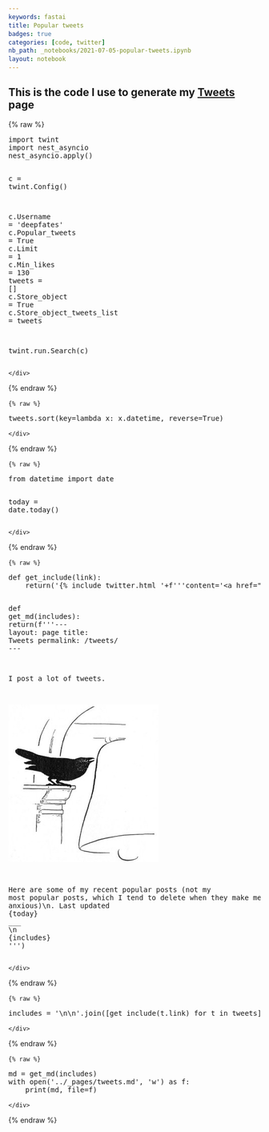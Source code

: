 ```yaml
---
keywords: fastai
title: Popular tweets
badges: true
categories: [code, twitter]
nb_path: _notebooks/2021-07-05-popular-tweets.ipynb
layout: notebook
---
```


<!--
#################################################
### THIS FILE WAS AUTOGENERATED! DO NOT EDIT! ###
#################################################
# file to edit: _notebooks/2021-07-05-popular-tweets.ipynb
-->

<div class="container" id="notebook-container">
        
<div class="cell border-box-sizing text_cell rendered"><div class="inner_cell">
<div class="text_cell_render border-box-sizing rendered_html">
<h2 id="This-is-the-code-I-use-to-generate-my-Tweets-page">This is the code I use to generate my <a href="../../../../../tweets">Tweets</a> page<a class="anchor-link" href="#This-is-the-code-I-use-to-generate-my-Tweets-page"> </a></h2>
</div>
</div>
</div>
    {% raw %}
    
<div class="cell border-box-sizing code_cell rendered">
<div class="input">

<div class="inner_cell">
    <div class="input_area">
<div class=" highlight hl-ipython3"><pre><span></span><span class="kn">import</span> <span class="nn">twint</span>
<span class="kn">import</span> <span class="nn">nest_asyncio</span>
<span class="n">nest_asyncio</span><span class="o">.</span><span class="n">apply</span><span class="p">()</span>


<span class="n">c</span> <span class="o">=</span> <span class="n">twint</span><span class="o">.</span><span class="n">Config</span><span class="p">()</span>

<span class="n">c</span><span class="o">.</span><span class="n">Username</span> <span class="o">=</span> <span class="s1">&#39;deepfates&#39;</span>
<span class="n">c</span><span class="o">.</span><span class="n">Popular_tweets</span> <span class="o">=</span> <span class="kc">True</span>
<span class="n">c</span><span class="o">.</span><span class="n">Limit</span> <span class="o">=</span> <span class="mi">1</span>
<span class="n">c</span><span class="o">.</span><span class="n">Min_likes</span> <span class="o">=</span> <span class="mi">130</span>
<span class="n">tweets</span> <span class="o">=</span> <span class="p">[]</span>
<span class="n">c</span><span class="o">.</span><span class="n">Store_object</span> <span class="o">=</span> <span class="kc">True</span>
<span class="n">c</span><span class="o">.</span><span class="n">Store_object_tweets_list</span> <span class="o">=</span> <span class="n">tweets</span>


<span class="n">twint</span><span class="o">.</span><span class="n">run</span><span class="o">.</span><span class="n">Search</span><span class="p">(</span><span class="n">c</span><span class="p">)</span>
</pre></div>

    </div>
</div>
</div>

</div>
    {% endraw %}

    {% raw %}
    
<div class="cell border-box-sizing code_cell rendered">
<div class="input">

<div class="inner_cell">
    <div class="input_area">
<div class=" highlight hl-ipython3"><pre><span></span><span class="n">tweets</span><span class="o">.</span><span class="n">sort</span><span class="p">(</span><span class="n">key</span><span class="o">=</span><span class="k">lambda</span> <span class="n">x</span><span class="p">:</span> <span class="n">x</span><span class="o">.</span><span class="n">datetime</span><span class="p">,</span> <span class="n">reverse</span><span class="o">=</span><span class="kc">True</span><span class="p">)</span>
</pre></div>

    </div>
</div>
</div>

</div>
    {% endraw %}

    {% raw %}
    
<div class="cell border-box-sizing code_cell rendered">
<div class="input">

<div class="inner_cell">
    <div class="input_area">
<div class=" highlight hl-ipython3"><pre><span></span><span class="kn">from</span> <span class="nn">datetime</span> <span class="kn">import</span> <span class="n">date</span>

<span class="n">today</span> <span class="o">=</span> <span class="n">date</span><span class="o">.</span><span class="n">today</span><span class="p">()</span>
</pre></div>

    </div>
</div>
</div>

</div>
    {% endraw %}

    {% raw %}
    
<div class="cell border-box-sizing code_cell rendered">
<div class="input">

<div class="inner_cell">
    <div class="input_area">
<div class=" highlight hl-ipython3"><pre><span></span><span class="k">def</span> <span class="nf">get_include</span><span class="p">(</span><span class="n">link</span><span class="p">):</span>
    <span class="k">return</span><span class="p">(</span><span class="s1">&#39;{</span><span class="si">% i</span><span class="s1">nclude twitter.html &#39;</span><span class="o">+</span><span class="sa">f</span><span class="s1">&#39;&#39;&#39;content=&#39;&lt;a href=&quot;</span><span class="si">{</span><span class="n">link</span><span class="si">}</span><span class="s1">&quot;&gt;</span><span class="si">{</span><span class="n">link</span><span class="si">}</span><span class="s1">&lt;/a&gt;&#39; &#39;&#39;&#39;</span><span class="o">+</span><span class="s1">&#39;%}&#39;</span><span class="p">)</span>

<span class="k">def</span> <span class="nf">get_md</span><span class="p">(</span><span class="n">includes</span><span class="p">):</span>
    <span class="k">return</span><span class="p">(</span><span class="sa">f</span><span class="s1">&#39;&#39;&#39;---</span>
<span class="s1">layout: page</span>
<span class="s1">title: Tweets</span>
<span class="s1">permalink: /tweets/</span>
<span class="s1">---</span>

<span class="s1">I post a lot of tweets.</span>

<span class="s1">![](../images/bird.jpg)</span>

<span class="s1">Here are some of my recent popular posts (not my most popular posts, which I tend to delete when they make me anxious)</span><span class="se">\n</span><span class="s1">. Last updated </span><span class="si">{</span><span class="n">today</span><span class="si">}</span><span class="s1"></span>
<span class="s1">___</span>
<span class="se">\n</span><span class="s1"></span>
<span class="si">{</span><span class="n">includes</span><span class="si">}</span><span class="s1"></span>
<span class="s1">&#39;&#39;&#39;</span><span class="p">)</span>
</pre></div>

    </div>
</div>
</div>

</div>
    {% endraw %}

    {% raw %}
    
<div class="cell border-box-sizing code_cell rendered">
<div class="input">

<div class="inner_cell">
    <div class="input_area">
<div class=" highlight hl-ipython3"><pre><span></span><span class="n">includes</span> <span class="o">=</span> <span class="s1">&#39;</span><span class="se">\n\n</span><span class="s1">&#39;</span><span class="o">.</span><span class="n">join</span><span class="p">([</span><span class="n">get_include</span><span class="p">(</span><span class="n">t</span><span class="o">.</span><span class="n">link</span><span class="p">)</span> <span class="k">for</span> <span class="n">t</span> <span class="ow">in</span> <span class="n">tweets</span><span class="p">])</span>
</pre></div>

    </div>
</div>
</div>

</div>
    {% endraw %}

    {% raw %}
    
<div class="cell border-box-sizing code_cell rendered">
<div class="input">

<div class="inner_cell">
    <div class="input_area">
<div class=" highlight hl-ipython3"><pre><span></span><span class="n">md</span> <span class="o">=</span> <span class="n">get_md</span><span class="p">(</span><span class="n">includes</span><span class="p">)</span>
<span class="k">with</span> <span class="nb">open</span><span class="p">(</span><span class="s1">&#39;../_pages/tweets.md&#39;</span><span class="p">,</span> <span class="s1">&#39;w&#39;</span><span class="p">)</span> <span class="k">as</span> <span class="n">f</span><span class="p">:</span>
    <span class="nb">print</span><span class="p">(</span><span class="n">md</span><span class="p">,</span> <span class="n">file</span><span class="o">=</span><span class="n">f</span><span class="p">)</span>
</pre></div>

    </div>
</div>
</div>

</div>
    {% endraw %}

</div>
 

<script type="application/vnd.jupyter.widget-state+json">
{"state": {}, "version_major": 2, "version_minor": 0}
</script>

